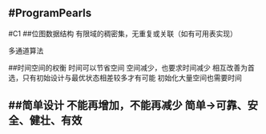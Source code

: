 #ProgramPearls
----
#C1
##位图数据结构
有限域的稠密集，无重复或关联（如有可用表实现）

多通道算法

##时间空间的权衡
时间可以节省空间
空间减少，也要求时间减少
相互改善为首选，只有初始设计与最优状态相差较多才有可能
初始化大量空间也需要时间

##简单设计
不能再增加，不能再减少
简单->可靠、安全、健壮、有效
-----






